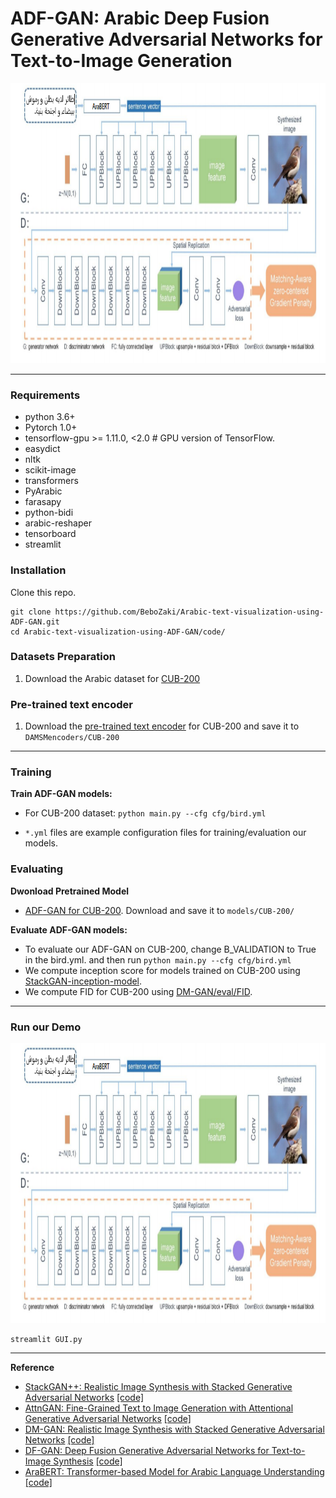 # ADF-GAN: Arabic Deep Fusion Generative Adversarial Networks for Text-to-Image Generation

<img src="model.PNG" width="900px" height="448px"/>

---
### Requirements
- python 3.6+
- Pytorch 1.0+
- tensorflow-gpu  >= 1.11.0, <2.0 # GPU version of TensorFlow.
- easydict
- nltk
- scikit-image
- transformers
- PyArabic
- farasapy
- python-bidi
- arabic-reshaper
- tensorboard
- streamlit


### Installation
Clone this repo.
```
git clone https://github.com/BeboZaki/Arabic-text-visualization-using-ADF-GAN.git
cd Arabic-text-visualization-using-ADF-GAN/code/
```

### Datasets Preparation
1. Download the Arabic dataset for [CUB-200](https://drive.google.com/drive/folders/137IXPY0rpRAh9rCsQTKQesrZ4lvvn5mx?usp=sharing)

### Pre-trained text encoder
1. Download the [pre-trained text encoder](https://drive.google.com/file/d/17M9Xn5Nhk7DfMHY1_movO4MAw60UsvU1/view?usp=sharing) for CUB-200 and save it to `DAMSMencoders/CUB-200`

---
### Training
**Train ADF-GAN models:**
  - For CUB-200 dataset: `python main.py --cfg cfg/bird.yml`

- `*.yml` files are example configuration files for training/evaluation our models.

### Evaluating
**Dwonload Pretrained Model**
- [ADF-GAN for CUB-200](https://drive.google.com/file/d/14qv3kM-g0Hd1ZcfGlNyEnKAUUZhKr67u/view?usp=sharing). Download and save it to `models/CUB-200/`

**Evaluate ADF-GAN models:**
- To evaluate our ADF-GAN on CUB-200, change B_VALIDATION to True in the bird.yml. and then run `python main.py --cfg cfg/bird.yml`
- We compute inception score for models trained on CUB-200 using [StackGAN-inception-model](https://github.com/hanzhanggit/StackGAN-inception-model).
- We compute FID for CUB-200 using [DM-GAN/eval/FID](https://github.com/MinfengZhu/DM-GAN/tree/master/eval/FID). 

---
### Run our Demo
<img src="model.PNG" width="900px" height="448px"/>

```
streamlit GUI.py
```
---
**Reference**
- [StackGAN++: Realistic Image Synthesis with Stacked Generative Adversarial Networks](https://arxiv.org/abs/1710.10916) [[code]](https://github.com/hanzhanggit/StackGAN-v2)
- [AttnGAN: Fine-Grained Text to Image Generation with Attentional Generative Adversarial Networks](https://openaccess.thecvf.com/content_cvpr_2018/papers/Xu_AttnGAN_Fine-Grained_Text_CVPR_2018_paper.pdf) [[code]](https://github.com/taoxugit/AttnGAN)
- [DM-GAN: Realistic Image Synthesis with Stacked Generative Adversarial Networks](https://arxiv.org/abs/1904.01310) [[code]](https://github.com/MinfengZhu/DM-GAN)
- [DF-GAN: Deep Fusion Generative Adversarial Networks for Text-to-Image Synthesis](https://arxiv.org/abs/2008.05865) [[code]](https://github.com/tobran/DF-GAN)
- [AraBERT: Transformer-based Model for Arabic Language Understanding](https://arxiv.org/abs/2003.00104) [[code]](https://github.com/aub-mind/arabert)
